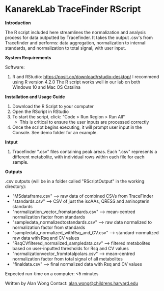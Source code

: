 # KanarekLab TraceFinder RScript

**Introduction**

The R script included here streamlines the normalization and analysis process for data outputted by Tracefinder.  It takes the output .csv's from Tracefinder and performs: data aggregation, normalization to internal standards, and normalization to total signal, with user input.

**System Requirements**

Software:
1. R and RStudio: https://posit.co/download/rstudio-desktop/
  I recommend using R version 4.2.0
  The R script works well in our lab on both Windows 10 and Mac OS Catalina

**Installation and Usage Guide**
1. Download the R Script to your computer
2. Open the RScript in RStudio
3. To start the script, click: "Code > Run Region > Run All"
   - This is critical to ensure the user inputs are processed correctly
4. Once the script begins executing, it will prompt user input in the Console.  See demo folder for an example.

**Intput**
1. Tracefinder ".csv" files containing peak areas.  Each ".csv" represents a different metabolite, with individual rows within each file for each sample.
   
**Outputs**

.csv outputs (will be in a folder called "RScriptOutput" in the working directory):

- "MSdataframe.csv" --> raw data of combined CSVs from TraceFinder
- "standards.csv" --> CSV of just the isoAAs, QRESS and aminopterin standards
- "normalization_vector_fromstandards.csv" --> mean-centred normalization factor from standards
- "sampledata_normalizedtostandards.csv" --> raw data normalized to normalization factor from standards
- "sampledata_normalized_withRsq_and_CV.csv" --> standard-normalized raw data with Rsq and CV values
- "RsqCVfiltered_normalized_sampledata.csv" --> filtered metabolites based on user-inputted thresholds for Rsq and CV values
- "normalizationvector_fromtotalpolars.csv" --> mean-centred normalization factor from total signal of all metabolites
- "finaldata.csv" --> final normalized data with Rsq and CV values

Expected run-time on a computer: <5 minutes


Written by Alan Wong
Contact: alan.wong@childrens.harvard.edu
